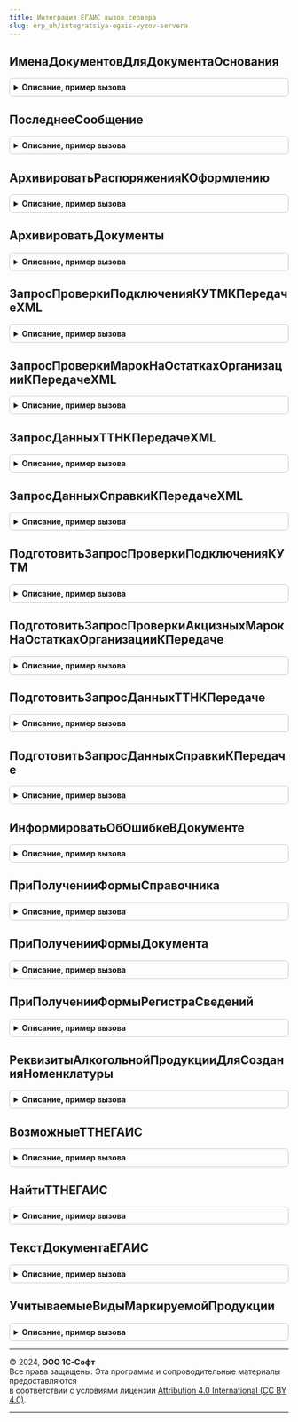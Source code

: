 ```yaml
---
title: Интеграция ЕГАИС вызов сервера
slug: erp_uh/integratsiya-egais-vyzov-servera
---
```



## ИменаДокументовДляДокументаОснования
<details style="margin: 1em 0; padding: 0.5em; border: 1px solid #ccc; border-radius: 6px;">

<summary style="font-weight: bold; cursor: pointer;">Описание, пример вызова</summary>

```bsl

// Возвращает имена документов ЕГАИС, основанием для которых может являться указанный документ.
//
// Параметры:
//   ДокументОснование - ОпределяемыйТип.ОснованиеСтатусыОформленияДокументовЕГАИС - документ-основание для документа ЕГАИС
//
// Возвращаемое значение:
//   Массив из Строка - имена документов ЕГАИС
//
Функция ИменаДокументовДляДокументаОснования(ДокументОснование) Экспорт
```

Пример вызова
```bsl
Результат = ИнтеграцияЕГАИСВызовСервера.ИменаДокументовДляДокументаОснования(ДокументОснование) 
```
</details>

## ПоследнееСообщение
<details style="margin: 1em 0; padding: 0.5em; border: 1px solid #ccc; border-radius: 6px;">

<summary style="font-weight: bold; cursor: pointer;">Описание, пример вызова</summary>

```bsl

// См. Справочники.ЕГАИСПрисоединенныеФайлы.ПоследнееСообщение
//
// Параметры:
//  ДокументСсылка - ДокументСсылка - документ, по которому требуется получить сообщение.
//  ТипПоследнегоСообщения - Строка - тип требуемого сообщения обмена.
//
// Возвращаемое значение:
//  Справочникссылка.ЕГАИСПрисоединенныеФайлы - сообщение обмена.
//
Функция ПоследнееСообщение(ДокументСсылка, ТипПоследнегоСообщения = "СОшибкой") Экспорт
```

Пример вызова
```bsl
Результат = ИнтеграцияЕГАИСВызовСервера.ПоследнееСообщение(ДокументСсылка, ТипПоследнегоСообщения);
```
</details>

## АрхивироватьРаспоряженияКОформлению
<details style="margin: 1em 0; padding: 0.5em; border: 1px solid #ccc; border-radius: 6px;">

<summary style="font-weight: bold; cursor: pointer;">Описание, пример вызова</summary>

```bsl

Функция АрхивироватьРаспоряженияКОформлению(Основания, Документ) Экспорт
```

Пример вызова
```bsl
Результат = ИнтеграцияЕГАИСВызовСервера.АрхивироватьРаспоряженияКОформлению(Основания, Документ) 
```
</details>

## АрхивироватьДокументы
<details style="margin: 1em 0; padding: 0.5em; border: 1px solid #ccc; border-radius: 6px;">

<summary style="font-weight: bold; cursor: pointer;">Описание, пример вызова</summary>

```bsl

Функция АрхивироватьДокументы(ДокументыКАрхивированию) Экспорт
```

Пример вызова
```bsl
Результат = ИнтеграцияЕГАИСВызовСервера.АрхивироватьДокументы(ДокументыКАрхивированию) 
```
</details>

## ЗапросПроверкиПодключенияКУТМКПередачеXML
<details style="margin: 1em 0; padding: 0.5em; border: 1px solid #ccc; border-radius: 6px;">

<summary style="font-weight: bold; cursor: pointer;">Описание, пример вызова</summary>

```bsl

// Формирует запрос для проверки подключения к УТМ.
//
// Возвращаемое значение:
//  Массив Из (См. ОбменДаннымиЕГАИС.СтруктураСообщенияXML) - Сообщения, к передаче в ЕГАИС.
//
Функция ЗапросПроверкиПодключенияКУТМКПередачеXML() Экспорт
```

Пример вызова
```bsl
Результат = ИнтеграцияЕГАИСВызовСервера.ЗапросПроверкиПодключенияКУТМКПередачеXML() 
```
</details>

## ЗапросПроверкиМарокНаОстаткахОрганизацииКПередачеXML
<details style="margin: 1em 0; padding: 0.5em; border: 1px solid #ccc; border-radius: 6px;">

<summary style="font-weight: bold; cursor: pointer;">Описание, пример вызова</summary>

```bsl

// Формирует массив сообщений в формате XML к передаче в УТМ.
//
// Параметры:
//  ОрганизацииЕГАИС - СправочникСсылка.КлассификаторОрганизацийЕГАИС - Организация ЕГАИС для которой выполняется запрос.
//  АкцизныеМарки - Массив Из Строка - Акцизные марки для проверки.
//
// Возвращаемое значение:
//  Массив Из (См. ОбменДаннымиЕГАИС.СтруктураСообщенияXML) - Сообщения, к передаче в ЕГАИС.
//
Функция ЗапросПроверкиМарокНаОстаткахОрганизацииКПередачеXML(ОрганизацияЕГАИС, АкцизныеМарки) Экспорт
```

Пример вызова
```bsl
Результат = ИнтеграцияЕГАИСВызовСервера.ЗапросПроверкиМарокНаОстаткахОрганизацииКПередачеXML(ОрганизацияЕГАИС, АкцизныеМарки) 
```
</details>

## ЗапросДанныхТТНКПередачеXML
<details style="margin: 1em 0; padding: 0.5em; border: 1px solid #ccc; border-radius: 6px;">

<summary style="font-weight: bold; cursor: pointer;">Описание, пример вызова</summary>

```bsl

// Формирует массив сообщений в формате XML к передаче в УТМ.
//
// Параметры:
//  ОрганизацииЕГАИС - СправочникСсылка.КлассификаторОрганизацийЕГАИС - Организация ЕГАИС для которой выполняется запрос.
//  ИдентификаторТТН - Строка - Идентификатор запрашиваемой ТТН.
//
// Возвращаемое значение:
//  Массив Из (См. ОбменДаннымиЕГАИС.СтруктураСообщенияXML) - Сообщения, к передаче в ЕГАИС.
//
Функция ЗапросДанныхТТНКПередачеXML(ОрганизацияЕГАИС, ИдентификаторТТН) Экспорт
```

Пример вызова
```bsl
Результат = ИнтеграцияЕГАИСВызовСервера.ЗапросДанныхТТНКПередачеXML(ОрганизацияЕГАИС, ИдентификаторТТН) 
```
</details>

## ЗапросДанныхСправкиКПередачеXML
<details style="margin: 1em 0; padding: 0.5em; border: 1px solid #ccc; border-radius: 6px;">

<summary style="font-weight: bold; cursor: pointer;">Описание, пример вызова</summary>

```bsl

// Формирует массив сообщений в формате XML к передаче в УТМ.
//
// Параметры:
//  ОрганизацииЕГАИС - СправочникСсылка.КлассификаторОрганизацийЕГАИС - Организация ЕГАИС для которой выполняется запрос.
//  Операция - ПеречислениеСсылка.ВидыДокументовЕГАИС - Запрашиваемые данные.
//   Возможные значения:
//     Перечисление.ВидыДокументовЕГАИС.ЗапросСправки1.
//     Перечисление.ВидыДокументовЕГАИС.ЗапросСправки2.
//  РегистрационныйНомер - Строка - Регистрационный номер запрашиваемой справки.
//
// Возвращаемое значение:
//  Массив Из (См. ОбменДаннымиЕГАИС.СтруктураСообщенияXML) - Сообщения, к передаче в ЕГАИС.
//
Функция ЗапросДанныхСправкиКПередачеXML(ОрганизацияЕГАИС, Операция, РегистрационныйНомер) Экспорт
```

Пример вызова
```bsl
Результат = ИнтеграцияЕГАИСВызовСервера.ЗапросДанныхСправкиКПередачеXML(ОрганизацияЕГАИС, Операция, РегистрационныйНомер) 
```
</details>

## ПодготовитьЗапросПроверкиПодключенияКУТМ
<details style="margin: 1em 0; padding: 0.5em; border: 1px solid #ccc; border-radius: 6px;">

<summary style="font-weight: bold; cursor: pointer;">Описание, пример вызова</summary>

```bsl

// Подготавливает запрос проверки подключения к УТМ.
//
// Параметры:
//  АдресУТМ - Строка - IP адрес УТМ.
//  ПортУТМ - Число - Порт
//  Таймаут - Число - Количество секунд таймаута.
//  ОбменНаСервере - Булево - Признак проверки подключения на сервере.
//
// Возвращаемое значение:
//  (См. ОбменДаннымиЕГАИСВызовСервера.ПодготовитьСообщенияКПередаче)
//
Функция ПодготовитьЗапросПроверкиПодключенияКУТМ(АдресУТМ, ПортУТМ, Таймаут, ОбменНаСервере, ИдентификаторВладельца = Неопределено) Экспорт
```

Пример вызова
```bsl
Результат = ИнтеграцияЕГАИСВызовСервера.ПодготовитьЗапросПроверкиПодключенияКУТМ(АдресУТМ, ПортУТМ, Таймаут, ОбменНаСервере, ИдентификаторВладельца);
```
</details>

## ПодготовитьЗапросПроверкиАкцизныхМарокНаОстаткахОрганизацииКПередаче
<details style="margin: 1em 0; padding: 0.5em; border: 1px solid #ccc; border-radius: 6px;">

<summary style="font-weight: bold; cursor: pointer;">Описание, пример вызова</summary>

```bsl

// Выполняет подготовку запроса проверки акцизных марок на остатках организации к передаче и
// передает запрос в ЕГАИС, если есть действующее подключение к УТМ.
//
// Параметры:
//  ОрганизацииЕГАИС - СправочникСсылка.КлассификаторОрганизацийЕГАИС - Организация ЕГАИС для которой выполняется запрос.
//  АкцизныеМарки - Массив Из Строка - Акцизные марки для проверки.
//  ИдентификаторВладельца - УникальныйИдентификатор - Уникальный идентификатор формы для сообщений обмена.
//
// Возвращаемое значение:
//  см. ОбменДаннымиЕГАИСВызовСервера.ПодготовитьСообщенияКПередаче
//
Функция ПодготовитьЗапросПроверкиАкцизныхМарокНаОстаткахОрганизацииКПередаче(ОрганизацияЕГАИС, АкцизныеМарки, ИдентификаторВладельца = Неопределено) Экспорт
```

Пример вызова
```bsl
Результат = ИнтеграцияЕГАИСВызовСервера.ПодготовитьЗапросПроверкиАкцизныхМарокНаОстаткахОрганизацииКПередаче(ОрганизацияЕГАИС, АкцизныеМарки, ИдентификаторВладельца);
```
</details>

## ПодготовитьЗапросДанныхТТНКПередаче
<details style="margin: 1em 0; padding: 0.5em; border: 1px solid #ccc; border-radius: 6px;">

<summary style="font-weight: bold; cursor: pointer;">Описание, пример вызова</summary>

```bsl

// Выполняет подготовку запроса ТТН к передаче и
// передает запрос в ЕГАИС, если есть действующее подключение к УТМ.
//
// Параметры:
//  ОрганизацииЕГАИС - СправочникСсылка.КлассификаторОрганизацийЕГАИС - Организация ЕГАИС для которой выполняется запрос.
//  ИдентификаторТТН - Строка - Идентификатор запрашиваемой ТТН.
//  ИдентификаторВладельца - УникальныйИдентификатор - Уникальный идентификатор формы для сообщений обмена
//
// Возвращаемое значение:
//  см. ОбменДаннымиЕГАИСВызовСервера.ПодготовитьСообщенияКПередаче
//
Функция ПодготовитьЗапросДанныхТТНКПередаче(ОрганизацияЕГАИС, ИдентификаторТТН, ИдентификаторВладельца = Неопределено) Экспорт
```

Пример вызова
```bsl
Результат = ИнтеграцияЕГАИСВызовСервера.ПодготовитьЗапросДанныхТТНКПередаче(ОрганизацияЕГАИС, ИдентификаторТТН, ИдентификаторВладельца);
```
</details>

## ПодготовитьЗапросДанныхСправкиКПередаче
<details style="margin: 1em 0; padding: 0.5em; border: 1px solid #ccc; border-radius: 6px;">

<summary style="font-weight: bold; cursor: pointer;">Описание, пример вызова</summary>

```bsl

// Выполняет подготовку запроса данных справки по ее регистрационному номеру к передаче и
// передает запрос в ЕГАИС, если есть действующее подключение к УТМ.
//
// Параметры:
//  ОрганизацииЕГАИС - СправочникСсылка.КлассификаторОрганизацийЕГАИС - Организация ЕГАИС для которой выполняется запрос.
//  Операция - ПеречислениеСсылка.ВидыДокументовЕГАИС - Запрашиваемые данные.
//   Возможные значения:
//     Перечисление.ВидыДокументовЕГАИС.ЗапросСправки1.
//     Перечисление.ВидыДокументовЕГАИС.ЗапросСправки2.
//  РегистрационныйНомер - Строка - Регистрационный номер запрашиваемой справки.
//  ИдентификаторВладельца - УникальныйИдентификатор - Уникальный идентификатор формы для сообщений обмена
//
// Возвращаемое значение:
//  См. ОбменДаннымиЕГАИСВызовСервера.ПодготовитьСообщенияКПередаче
Функция ПодготовитьЗапросДанныхСправкиКПередаче(ОрганизацияЕГАИС, Операция, РегистрационныйНомер, ИдентификаторВладельца = Неопределено) Экспорт
```

Пример вызова
```bsl
Результат = ИнтеграцияЕГАИСВызовСервера.ПодготовитьЗапросДанныхСправкиКПередаче(ОрганизацияЕГАИС, Операция, РегистрационныйНомер, ИдентификаторВладельца);
```
</details>

## ИнформироватьОбОшибкеВДокументе
<details style="margin: 1em 0; padding: 0.5em; border: 1px solid #ccc; border-radius: 6px;">

<summary style="font-weight: bold; cursor: pointer;">Описание, пример вызова</summary>

```bsl

// Выполняет запись ошибки сканирования и проверки в журнал регистрации, добавляя имя события ЕГАИС.
//    Оповещает пользователя об ошибке.
// Параметры:
//  Шаблон				 - Строка - многоязычный шаблон сообщения (с 2 параметрами)
//  Ссылка				 - ДокументСсылка - документ в котором произошла ошибка
//  ПредставлениеОшибки	 - Строка - представление ошибки.
//
Процедура ИнформироватьОбОшибкеВДокументе(Шаблон, Ссылка, ПредставлениеОшибки) Экспорт
```

Пример вызова
```bsl
ИнтеграцияЕГАИСВызовСервера.ИнформироватьОбОшибкеВДокументе(Шаблон, Ссылка, ПредставлениеОшибки) 
```
</details>

## ПриПолученииФормыСправочника
<details style="margin: 1em 0; padding: 0.5em; border: 1px solid #ccc; border-radius: 6px;">

<summary style="font-weight: bold; cursor: pointer;">Описание, пример вызова</summary>

```bsl

// Обработчик события вызывается на сервере при получении стандартной управляемой формы.
// Если требуется переопределить выбор открываемой формы, необходимо установить в параметре <ВыбраннаяФорма>
// другое имя формы или объект метаданных формы, которую требуется открыть, и в параметре <СтандартнаяОбработка>
// установить значение Ложь.
//
// Параметры:
//  ИмяСправочника - Строка - имя справочника, для которого открывается форма,
//  ВидФормы - Строка - имя стандартной формы,
//  Параметры - Структура - параметры формы,
//  ВыбраннаяФорма - Строка, ФормаКлиентскогоПриложения - содержит имя открываемой формы или объект метаданных Форма,
//  ДополнительнаяИнформация - Структура - дополнительная информация открытия формы,
//  СтандартнаяОбработка - Булево - признак выполнения стандартной обработки события.
//
Процедура ПриПолученииФормыСправочника(ИмяСправочника, ВидФормы, Параметры, ВыбраннаяФорма, ДополнительнаяИнформация, СтандартнаяОбработка) Экспорт
```

Пример вызова
```bsl
ИнтеграцияЕГАИСВызовСервера.ПриПолученииФормыСправочника(ИмяСправочника, ВидФормы, Параметры, ВыбраннаяФорма, ДополнительнаяИнформация, СтандартнаяОбработка) 
```
</details>

## ПриПолученииФормыДокумента
<details style="margin: 1em 0; padding: 0.5em; border: 1px solid #ccc; border-radius: 6px;">

<summary style="font-weight: bold; cursor: pointer;">Описание, пример вызова</summary>

```bsl

// Обработчик события вызывается на сервере при получении стандартной управляемой формы.
// Если требуется переопределить выбор открываемой формы, необходимо установить в параметре <ВыбраннаяФорма>
// другое имя формы или объект метаданных формы, которую требуется открыть, и в параметре <СтандартнаяОбработка>
// установить значение Ложь.
//
// Параметры:
//  ИмяДокумента - Строка - имя документа, для которого открывается форма,
//  ВидФормы - Строка - имя стандартной формы,
//  Параметры - Структура - параметры формы,
//  ВыбраннаяФорма - Строка, ФормаКлиентскогоПриложения - содержит имя открываемой формы или объект метаданных Форма,
//  ДополнительнаяИнформация - Структура - дополнительная информация открытия формы,
//  СтандартнаяОбработка - Булево - признак выполнения стандартной обработки события.
//
Процедура ПриПолученииФормыДокумента(ИмяДокумента, ВидФормы, Параметры, ВыбраннаяФорма, ДополнительнаяИнформация, СтандартнаяОбработка) Экспорт
```

Пример вызова
```bsl
ИнтеграцияЕГАИСВызовСервера.ПриПолученииФормыДокумента(ИмяДокумента, ВидФормы, Параметры, ВыбраннаяФорма, ДополнительнаяИнформация, СтандартнаяОбработка) 
```
</details>

## ПриПолученииФормыРегистраСведений
<details style="margin: 1em 0; padding: 0.5em; border: 1px solid #ccc; border-radius: 6px;">

<summary style="font-weight: bold; cursor: pointer;">Описание, пример вызова</summary>

```bsl

// Обработчик события вызывается на сервере при получении стандартной управляемой формы.
// Если требуется переопределить выбор открываемой формы, необходимо установить в параметре <ВыбраннаяФорма>
// другое имя формы или объект метаданных формы, которую требуется открыть, и в параметре <СтандартнаяОбработка>
// установить значение Ложь.
//
// Параметры:
//  ИмяРегистра - Строка - имя регистра сведений, для которого открывается форма,
//  ВидФормы - Строка - имя стандартной формы,
//  Параметры - Структура - параметры формы,
//  ВыбраннаяФорма - Строка, ФормаКлиентскогоПриложения - содержит имя открываемой формы или объект метаданных Форма,
//  ДополнительнаяИнформация - Структура - дополнительная информация открытия формы,
//  СтандартнаяОбработка - Булево - признак выполнения стандартной обработки события.
//
Процедура ПриПолученииФормыРегистраСведений(ИмяРегистра, ВидФормы, Параметры, ВыбраннаяФорма, ДополнительнаяИнформация, СтандартнаяОбработка) Экспорт
```

Пример вызова
```bsl
ИнтеграцияЕГАИСВызовСервера.ПриПолученииФормыРегистраСведений(ИмяРегистра, ВидФормы, Параметры, ВыбраннаяФорма, ДополнительнаяИнформация, СтандартнаяОбработка) 
```
</details>

## РеквизитыАлкогольнойПродукцииДляСозданияНоменклатуры
<details style="margin: 1em 0; padding: 0.5em; border: 1px solid #ccc; border-radius: 6px;">

<summary style="font-weight: bold; cursor: pointer;">Описание, пример вызова</summary>

```bsl

// Возвращает реквизиты алкогольной продукции для создания номенклатуры.
//
// Параметры:
//  АлкогольнаяПродукция - СправочникСсылка.КлассификаторАлкогольнойПродукцииЕГАИС - Алкогольная продукция.
//
// Возвращаемое значение:
//  Структура - Структура со свойствами:
//   * ВидАлкогольнойПродукцииЕГАИС - СправочникСсылка.ВидыАлкогольнойПродукции - Вид алкогольной продукции.
//   * НаименованиеНоменклатурыЕГАИС - Строка - Наименование номенклатуры.
//   * ПолноеНаименованиеНоменклатурыЕГАИС - Строка - Полное наименование номенклатуры.
//   * КрепостьЕГАИС - Число - Крепость.
//   * ОбъемЕГАИС - Число - Объем.
//   * ИмпортерЕГАИС  - СправочникСсылка.КлассификаторОрганизацийЕГАИС - Производитель.
//   * ПроизводительЕГАИС - СправочникСсылка.КлассификаторОрганизацийЕГАИС - Производитель.
//
Функция РеквизитыАлкогольнойПродукцииДляСозданияНоменклатуры(АлкогольнаяПродукция) Экспорт
```

Пример вызова
```bsl
Результат = ИнтеграцияЕГАИСВызовСервера.РеквизитыАлкогольнойПродукцииДляСозданияНоменклатуры(АлкогольнаяПродукция) 
```
</details>

## ВозможныеТТНЕГАИС
<details style="margin: 1em 0; padding: 0.5em; border: 1px solid #ccc; border-radius: 6px;">

<summary style="font-weight: bold; cursor: pointer;">Описание, пример вызова</summary>

```bsl

// Возвращает возможные ТТН ЕГАИС для связи с прикладным документом поступления
//
// Параметры:
//   Организация - ОпределяемыйТип.ОрганизацияКонтрагентГосИС - организация-ключ поиска
//   Склад       - ОпределяемыйТип.ТорговыйОбъектЕГАИС        - торговый объект-ключ поиска
//   Контрагент  - ОпределяемыйТип.ОрганизацияКонтрагентГосИС - грузоотправитель/поставщик-ключ поиска
//
// Возвращаемое значение:
//   Массив Из ДокументСсылка.ТТНВходящаяЕГАИС - подходящие под указанные фильтры ТТН входящие ЕГАИС, еще не
//   связанные с прикладными документами.
//
Функция ВозможныеТТНЕГАИС(Организация, Склад, Контрагент) Экспорт
```

Пример вызова
```bsl
Результат = ИнтеграцияЕГАИСВызовСервера.ВозможныеТТНЕГАИС(Организация, Склад, Контрагент) 
```
</details>

## НайтиТТНЕГАИС
<details style="margin: 1em 0; padding: 0.5em; border: 1px solid #ccc; border-radius: 6px;">

<summary style="font-weight: bold; cursor: pointer;">Описание, пример вызова</summary>

```bsl

// Возвращает данные ТТН ЕГАИС по введенным реквизитам приобретения (контрагенту, входящим номеру и дате)
//   В случае отсутствия или множественного результата возвращает пустую структуру.
//
// Параметры:
//   Контрагент - ОпределяемыйТип.ОрганизацияКонтрагентГосИС - контрагент документа приобретения
//   НомерТТН   - Строка                                     - номер входящего документа (ТТН)
//   ДатаТТН    - Дата                                       - дата входящего документа (ТТН)
//
// Возвращаемое значение:
//   Структура - реквизиты найденной ТТН ЕГАИС (если подходящая ТТН одна):
// * ТребуетсяСвязатьОрганизацию - Булево - признак сопоставленности организации из ТТН ЕГАИС
// * ОрганизацияЕГАИС            - СправочникСсылка.КлассификаторОрганизацийЕГАИС - организация из ТТН ЕГАИС
// * ДатаТТН                     - Дата   - дата найденной ТТН
// * НомерТТН                    - Строка - номер найденной ТТН
// * Ссылка                      - ДокументСсылка.ТТНВходящаяЕГАИС - найденная ТТН
//
Функция НайтиТТНЕГАИС(Контрагент, НомерТТН, ДатаТТН) Экспорт
```

Пример вызова
```bsl
Результат = ИнтеграцияЕГАИСВызовСервера.НайтиТТНЕГАИС(Контрагент, НомерТТН, ДатаТТН) 
```
</details>

## ТекстДокументаЕГАИС
<details style="margin: 1em 0; padding: 0.5em; border: 1px solid #ccc; border-radius: 6px;">

<summary style="font-weight: bold; cursor: pointer;">Описание, пример вызова</summary>

```bsl

// Заполняет форматированную строку (связи с документами ЕГАИС) для формы прикладного документа со статусом оформления ЕГАИС
//
// Параметры:
//   Ссылка - ДокументСсылка - ссылка на прикладной документ
//
// Возвращаемое значение:
//   ФорматированнаяСтрока, Строка - Описание доступных действий ЕГАИС
Функция ТекстДокументаЕГАИС(Ссылка) Экспорт
```

Пример вызова
```bsl
Результат = ИнтеграцияЕГАИСВызовСервера.ТекстДокументаЕГАИС(Ссылка) 
```
</details>

## УчитываемыеВидыМаркируемойПродукции
<details style="margin: 1em 0; padding: 0.5em; border: 1px solid #ccc; border-radius: 6px;">

<summary style="font-weight: bold; cursor: pointer;">Описание, пример вызова</summary>

```bsl

// Учитываемые виды маркируемой продукции.
//
// Возвращаемое значение:
//  ФиксированныйМассив - Учитываемые виды маркируемой продукции
Функция УчитываемыеВидыМаркируемойПродукции() Экспорт
```

Пример вызова
```bsl
Результат = ИнтеграцияЕГАИСВызовСервера.УчитываемыеВидыМаркируемойПродукции() 
```
</details>

---

© 2024, **ООО 1С-Софт**  
Все права защищены. Эта программа и сопроводительные материалы предоставляются  
в соответствии с условиями лицензии [Attribution 4.0 International (CC BY 4.0)](https://creativecommons.org/licenses/by/4.0/legalcode).

---
